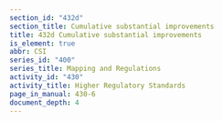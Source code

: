 ```yaml
---
section_id: "432d"
section_title: Cumulative substantial improvements
title: 432d Cumulative substantial improvements
is_element: true
abbr: CSI
series_id: "400"
series_title: Mapping and Regulations
activity_id: "430"
activity_title: Higher Regulatory Standards
page_in_manual: 430-6
document_depth: 4
---
```


